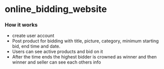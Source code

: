 # online_bidding_website

### How it works
* create user account
* Post product for bidding with title, picture, category, minimum starting bid, end time and date.
* Users can see active products and bid on it
* After the time ends the highest bidder is crowned as winner and then winner and seller can see each others info
